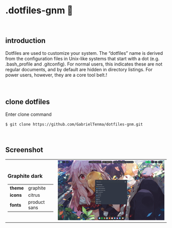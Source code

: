 <p align="left">
  <h1>.dotfiles-gnm 💫</h1>
</p>

<br/>

## introduction
Dotfiles are used to customize your system. The “dotfiles” name is derived from the configuration files in Unix-like systems that start with a dot (e.g. .bash_profile and .gitconfig). For normal users, this indicates these are not regular documents, and by default are hidden in directory listings. For power users, however, they are a core tool belt.</tspan>!
<br>
<br>
<br>

## clone dotfiles
Enter clone command

```
$ git clone https://github.com/GabrielTenma/dotfiles-gnm.git
```
<br>

## Screenshot
<table cellpadding="4">
<tbody>
<tr>
<td><h3>Graphite dark</h3>
<P>
  <table  cellpadding="4">
    <tbody>
        <tr>
            <td><b>theme</b></td>
            <td>graphite</td>
        </tr>
        <tr>
            <td><b>icons</b></td>
            <td>citrus</td>
        </tr>
        <tr>
            <td><b>fonts</b></td>
            <td>product sans</td>
        </tr>
    </tbody>
    </table>
</P></td>
<td><img src="https://raw.githubusercontent.com/GabrielTenma/dotfiles-gnm/theme-graphitedark/.assets/desktop-graphite-dark.png" alt="img" width="600px"></td>
</tr>
</tbody>
</table>
